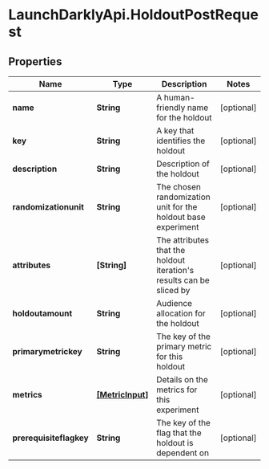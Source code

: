 # LaunchDarklyApi.HoldoutPostRequest

## Properties

Name | Type | Description | Notes
------------ | ------------- | ------------- | -------------
**name** | **String** | A human-friendly name for the holdout | [optional] 
**key** | **String** | A key that identifies the holdout | [optional] 
**description** | **String** | Description of the holdout | [optional] 
**randomizationunit** | **String** | The chosen randomization unit for the holdout base experiment | [optional] 
**attributes** | **[String]** | The attributes that the holdout iteration&#39;s results can be sliced by | [optional] 
**holdoutamount** | **String** | Audience allocation for the holdout | [optional] 
**primarymetrickey** | **String** | The key of the primary metric for this holdout | [optional] 
**metrics** | [**[MetricInput]**](MetricInput.md) | Details on the metrics for this experiment | [optional] 
**prerequisiteflagkey** | **String** | The key of the flag that the holdout is dependent on | [optional] 


